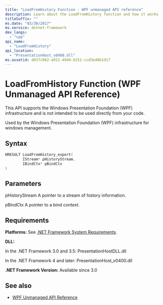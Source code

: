 ```yaml
---
title: "LoadFromHistory Function - WPF unmanaged API reference"
description: Learn about the LoadFromHistory function and how it works with unmanaged API Reference in Windows Presentation Foundation (WPF).
titleSuffix: ""
ms.date: "03/30/2017"
ms.service: dotnet-framework
dev_langs:
  - "cpp"
api_name:
  - "LoadFromHistory"
api_location:
  - "PresentationHost_v0400.dll"
ms.assetid: d037c062-a911-4949-b251-ccd3e48b1d17
---
```

# LoadFromHistory Function (WPF Unmanaged API Reference)

This API supports the Windows Presentation Foundation (WPF) infrastructure and is not intended to be used directly from your code.

Used by the Windows Presentation Foundation (WPF) infrastructure for windows management.

## Syntax

```cpp
HRESULT LoadFromHistory_export(
        IStream* pHistoryStream,
        IBindCtx* pBindCtx
)
```

## Parameters

pHistoryStream
A pointer to a stream of history information.

pBindCtx
A pointer to a bind context.

## Requirements

**Platforms:** See [.NET Framework System Requirements](/dotnet/framework/get-started/system-requirements).

**DLL:**

In the .NET Framework 3.0 and 3.5: PresentationHostDLL.dll

In the .NET Framework 4 and later: PresentationHost_v0400.dll

**.NET Framework Version:** Available since 3.0

## See also

- [WPF Unmanaged API Reference](wpf-unmanaged-api-reference.md)
